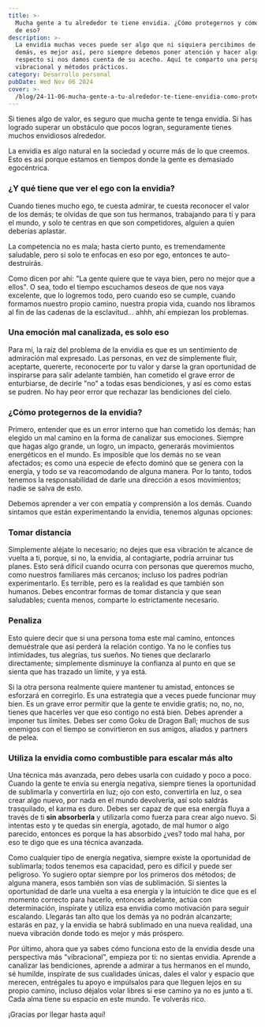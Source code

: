 ```yaml
---
title: >-
  Mucha gente a tu alrededor te tiene envidia. ¿Cómo protegernos y cómo curarnos
  de eso?
description: >-
  La envidia muchas veces puede ser algo que ni siquiera percibimos de los
  demás, es mejor así, pero siempre debemos poner atención y hacer algo al
  respecto si nos damos cuenta de su acecho. Aquí te comparto una perspectiva
  vibracional y métodos prácticos.
category: Desarrollo personal
pubDate: Wed Nov 06 2024
cover: >-
  /blog/24-11-06-mucha-gente-a-tu-alrededor-te-tiene-envidia-como-protegernos-y-como-curarnos-de-eso/cover.jpg
---
```

Si tienes algo de valor, es seguro que mucha gente te tenga envidia. Si has logrado superar un obstáculo que pocos logran, seguramente tienes muchos envidiosos alrededor.

La envidia es algo natural en la sociedad y ocurre más de lo que creemos. Esto es así porque estamos en tiempos donde la gente es demasiado egocéntrica.

### ¿Y qué tiene que ver el ego con la envidia?

Cuando tienes mucho ego, te cuesta admirar, te cuesta reconocer el valor de los demás; te olvidas de que son tus hermanos, trabajando para ti y para el mundo, y solo te centras en que son competidores, alguien a quien deberías aplastar.

La competencia no es mala; hasta cierto punto, es tremendamente saludable, pero si solo te enfocas en eso por ego, entonces te auto-destruirás.

Como dicen por ahí: "La gente quiere que te vaya bien, pero no mejor que a ellos". O sea, todo el tiempo escuchamos deseos de que nos vaya excelente, que lo logremos todo, pero cuando eso se cumple, cuando formamos nuestro propio camino, nuestra propia vida, cuando nos libramos al fin de las cadenas de la esclavitud… ahhh, ahí empiezan los problemas.

### Una emoción mal canalizada, es solo eso

Para mí, la raíz del problema de la envidia es que es un sentimiento de admiración mal expresado. Las personas, en vez de simplemente fluir, aceptarte, quererte, reconocerte por tu valor y darse la gran oportunidad de inspirarse para salir adelante también, han cometido el grave error de enturbiarse, de decirle "no" a todas esas bendiciones, y así es como estas se pudren. No hay peor error que rechazar las bendiciones del cielo.

### ¿Cómo protegernos de la envidia?

Primero, entender que es un error interno que han cometido los demás; han elegido un mal camino en la forma de canalizar sus emociones. Siempre que hagas algo grande, un logro, un impacto, generarás movimientos energéticos en el mundo. Es imposible que los demás no se vean afectados; es como una especie de efecto dominó que se genera con la energía, y todo se va reacomodando de alguna manera. Por lo tanto, todos tenemos la responsabilidad de darle una dirección a esos movimientos; nadie se salva de esto.

Debemos aprender a ver con empatía y comprensión a los demás. Cuando sintamos que están experimentando la envidia, tenemos algunas opciones:

### Tomar distancia

Simplemente aléjate lo necesario; no dejes que esa vibración te alcance de vuelta a ti, porque, si no, la envidia, al contagiarte, podría arruinar tus planes. Esto será difícil cuando ocurra con personas que queremos mucho, como nuestros familiares más cercanos; incluso los padres podrían experimentarlo. Es terrible, pero es la realidad es que también son humanos. Debes encontrar formas de tomar distancia y que sean saludables; cuenta menos, comparte lo estrictamente necesario.

### Penaliza

Esto quiere decir que si una persona toma este mal camino, entonces demuéstrale que así perderá la relación contigo. Ya no le confíes tus intimidades, tus alegrías, tus sueños. No tienes que declararlo directamente; simplemente disminuye la confianza al punto en que se sienta que has trazado un límite, y ya está.

Si la otra persona realmente quiere mantener tu amistad, entonces se esforzará en corregirlo. Es una estrategia que a veces puede funcionar muy bien. Es un grave error permitir que la gente te envidie gratis; no, no, no, tienes que hacerles ver que eso contigo no está bien. Debes aprender a imponer tus límites. Debes ser como Goku de Dragon Ball; muchos de sus enemigos con el tiempo se convirtieron en sus amigos, aliados y partners de pelea.

### Utiliza la envidia como combustible para escalar más alto

Una técnica más avanzada, pero debes usarla con cuidado y poco a poco. Cuando la gente te envía su energía negativa, siempre tienes la oportunidad de sublimarla y convertirla en luz; ojo con esto, convertirla en luz, o sea crear algo nuevo, por nada en el mundo devolverla, así solo saldrás trasquilado, el karma es duro. Debes ser capaz de que esa energía fluya a través de ti **sin absorberla** y utilizarla como fuerza para crear algo nuevo. Si intentas esto y te quedas sin energía, agotado, de mal humor o algo parecido, entonces es porque la has absorbido ¿ves? todo mal haha, por eso te digo que es una técnica avanzada.

Como cualquier tipo de energía negativa, siempre existe la oportunidad de sublimarla; todos tenemos esa capacidad, pero es difícil y puede ser peligroso. Yo sugiero optar siempre por los primeros dos métodos; de alguna manera, esos también son vías de sublimación. Si sientes la oportunidad de darle una vuelta a esa energía y la intuición te dice que es el momento correcto para hacerlo, entonces adelante, actúa con determinación, inspírate y utiliza esa envidia como motivación para seguir escalando. Llegarás tan alto que los demás ya no podrán alcanzarte; estarás en paz, y la envidia se habrá sublimado en una nueva realidad, una nueva vibración donde todo es mejor y más próspero.

Por último, ahora que ya sabes cómo funciona esto de la envidia desde una perspectiva más "vibracional", empieza por ti: no sientas envidia. Aprende a canalizar las bendiciones, aprende a admirar a tus hermanos en el mundo, sé humilde, inspírate de sus cualidades únicas, dales el valor y espacio que merecen, entrégales tu apoyo e impúlsalos para que lleguen lejos en su propio camino, incluso déjalos volar libres si ese camino ya no es junto a ti. Cada alma tiene su espacio en este mundo. Te volverás rico.

¡Gracias por llegar hasta aquí!















